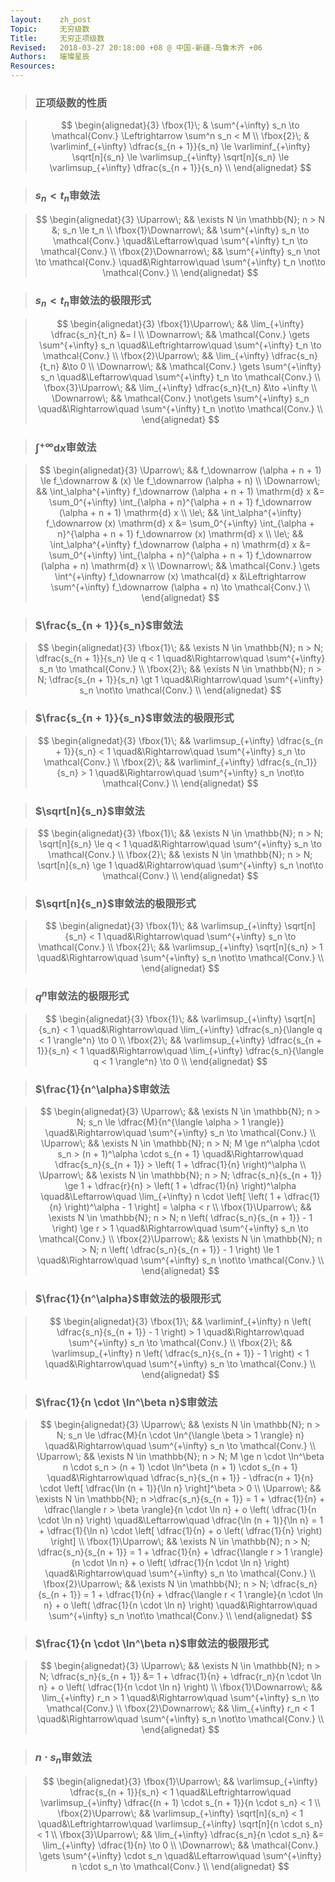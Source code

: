 ```yaml
---
layout:    zh_post
Topic:     无穷级数
Title:     无穷正项级数
Revised:   2018-03-27 20:18:00 +08 @ 中国-新疆-乌鲁木齐 +06
Authors:   璀璨星辰
Resources:
---
```


> ### 正项级数的性质

> $$
> \begin{alignedat}{3}
> \fbox{1}\; & \sum^{+\infty} s_n \to \mathcal{Conv.} \Leftrightarrow \sum^n s_n < M \\
> \fbox{2}\; & \varliminf_{+\infty} \dfrac{s_{n + 1}}{s_n} \le \varliminf_{+\infty} \sqrt[n]{s_n} \le \varlimsup_{+\infty} \sqrt[n]{s_n} \le \varlimsup_{+\infty} \dfrac{s_{n + 1}}{s_n} \\
> \end{alignedat}
> $$
>

> ###  $s_n < t_n$审敛法

> $$
> \begin{alignedat}{3}
> \Uparrow\;           &&                  \exists N \in \mathbb{N}; n > N &; s_n \le t_n \\
> \fbox{1}\Downarrow\; &&      \sum^{+\infty} s_n \to \mathcal{Conv.} \quad&\Leftarrow\quad \sum^{+\infty} t_n \to \mathcal{Conv.} \\
> \fbox{2}\Downarrow\; && \sum^{+\infty} s_n \not \to \mathcal{Conv.} \quad&\Rightarrow\quad \sum^{+\infty} t_n \not\to \mathcal{Conv.} \\
> \end{alignedat}
> $$
>

> ### $s_n < t_n$审敛法的极限形式

> $$
> \begin{alignedat}{3}
> \fbox{1}\Uparrow\; &&                   \lim_{+\infty} \dfrac{s_n}{t_n} &= l \\
> \Downarrow\;       &&     \mathcal{Conv.} \gets \sum^{+\infty} s_n \quad&\Leftrightarrow\quad \sum^{+\infty} t_n \to \mathcal{Conv.} \\
> \fbox{2}\Uparrow\; &&                   \lim_{+\infty} \dfrac{s_n}{t_n} &\to 0 \\
> \Downarrow\;       &&     \mathcal{Conv.} \gets \sum^{+\infty} s_n \quad&\Leftarrow\quad \sum^{+\infty} t_n \to \mathcal{Conv.} \\
> \fbox{3}\Uparrow\; &&                   \lim_{+\infty} \dfrac{s_n}{t_n} &\to +\infty \\
> \Downarrow\;       && \mathcal{Conv.} \not\gets \sum^{+\infty} s_n \quad&\Rightarrow\quad \sum^{+\infty} t_n \not\to \mathcal{Conv.} \\
> \end{alignedat}
> $$
>

> ### $\int^{+\infty} \mathrm{d} x$审敛法

> $$
> \begin{alignedat}{3}
> \Uparrow\;   &&                      f_\downarrow (\alpha + n + 1) \le f_\downarrow & (x) \le f_\downarrow (\alpha + n) \\
> \Downarrow\; &&    \int_\alpha^{+\infty} f_\downarrow (\alpha + n + 1) \mathrm{d} x &= \sum_0^{+\infty} \int_{\alpha + n}^{\alpha + n + 1} f_\downarrow (\alpha + n + 1) \mathrm{d} x \\
> \le\;        &&                 \int_\alpha^{+\infty} f_\downarrow (x) \mathrm{d} x &= \sum_0^{+\infty} \int_{\alpha + n}^{\alpha + n + 1} f_\downarrow (x) \mathrm{d} x \\
> \le\;        &&        \int_\alpha^{+\infty} f_\downarrow (\alpha + n) \mathrm{d} x &= \sum_0^{+\infty} \int_{\alpha + n}^{\alpha + n + 1} f_\downarrow (\alpha + n) \mathrm{d} x \\
> \Downarrow\; && \mathcal{Conv.} \gets \int^{+\infty} f_\downarrow (x) \mathcal{d} x &\Leftrightarrow \sum^{+\infty} f_\downarrow (\alpha + n) \to \mathcal{Conv.} \\
> \end{alignedat}
> $$
>

> ### $\frac{s_{n + 1}}{s_n}$审敛法

> $$
> \begin{alignedat}{3}
> \fbox{1}\; && \exists N \in \mathbb{N}; n > N; \dfrac{s_{n + 1}}{s_n} \le q < 1 \quad&\Rightarrow\quad \sum^{+\infty} s_n \to \mathcal{Conv.} \\
> \fbox{2}\; &&     \exists N \in \mathbb{N}; n > N; \dfrac{s_{n + 1}}{s_n} \gt 1 \quad&\Rightarrow\quad \sum^{+\infty} s_n \not\to \mathcal{Conv.} \\
> \end{alignedat}
> $$
>

> ### $\frac{s_{n + 1}}{s_n}$审敛法的极限形式

> $$
> \begin{alignedat}{3}
> \fbox{1}\; && \varlimsup_{+\infty} \dfrac{s_{n + 1}}{s_n} < 1 \quad&\Rightarrow\quad \sum^{+\infty} s_n \to \mathcal{Conv.} \\
> \fbox{2}\; &&   \varliminf_{+\infty} \dfrac{s_{n_1}}{s_n} > 1 \quad&\Rightarrow\quad \sum^{+\infty} s_n \not\to \mathcal{Conv.} \\
> \end{alignedat}
> $$
>

> ### $\sqrt[n]{s_n}$审敛法

> $$
> \begin{alignedat}{3}
> \fbox{1}\; && \exists N \in \mathbb{N}; n > N; \sqrt[n]{s_n} \le q < 1 \quad&\Rightarrow\quad \sum^{+\infty} s_n \to \mathcal{Conv.} \\
> \fbox{2}\; &&     \exists N \in \mathbb{N}; n > N; \sqrt[n]{s_n} \ge 1 \quad&\Rightarrow\quad \sum^{+\infty} s_n \not\to \mathcal{Conv.} \\
> \end{alignedat}
> $$
>

> ### $\sqrt[n]{s_n}$审敛法的极限形式

> $$
> \begin{alignedat}{3}
> \fbox{1}\; && \varlimsup_{+\infty} \sqrt[n]{s_n} < 1 \quad&\Rightarrow\quad \sum^{+\infty} s_n \to \mathcal{Conv.} \\
> \fbox{2}\; && \varlimsup_{+\infty} \sqrt[n]{s_n} > 1 \quad&\Rightarrow\quad \sum^{+\infty} s_n \not\to \mathcal{Conv.} \\
> \end{alignedat}
> $$
>

> ### $q^n$审敛法的极限形式

> $$
> \begin{alignedat}{3}
> \fbox{1}\; &&          \varlimsup_{+\infty} \sqrt[n]{s_n} < 1 \quad&\Rightarrow\quad \lim_{+\infty} \dfrac{s_n}{\langle q < 1 \rangle^n} \to 0 \\
> \fbox{2}\; && \varlimsup_{+\infty} \dfrac{s_{n + 1}}{s_n} < 1 \quad&\Rightarrow\quad \lim_{+\infty} \dfrac{s_n}{\langle q < 1 \rangle^n} \to 0 \\
> \end{alignedat}
> $$
>

> ### $\frac{1}{n^\alpha}$审敛法

> $$
> \begin{alignedat}{3}
> \Uparrow\;         &&                                    \exists N \in \mathbb{N}; n > N; s_n \le \dfrac{M}{n^{\langle \alpha > 1 \rangle}} \quad&\Rightarrow\quad \sum^{+\infty} s_n \to \mathcal{Conv.} \\
> \Uparrow\;         &&                            \exists N \in \mathbb{N}; n > N; M \ge n^\alpha \cdot s_n > (n + 1)^\alpha \cdot s_{n + 1} \quad&\Rightarrow\quad \dfrac{s_n}{s_{n + 1}} > \left( 1 + \dfrac{1}{n} \right)^\alpha  \\
> \Uparrow\;         && \exists N \in \mathbb{N}; n > N; \dfrac{s_n}{s_{n + 1}} \ge 1 + \dfrac{r}{n} > \left( 1 + \dfrac{1}{n} \right)^\alpha \quad&\Leftarrow\quad \lim_{+\infty} n \cdot \left[ \left( 1 + \dfrac{1}{n} \right)^\alpha - 1 \right] = \alpha < r \\
> \fbox{1}\Uparrow\; &&                                \exists N \in \mathbb{N}; n > N; n \left( \dfrac{s_n}{s_{n + 1}} - 1 \right) \ge r > 1 \quad&\Rightarrow\quad \sum^{+\infty} s_n \to \mathcal{Conv.} \\
> \fbox{2}\Uparrow\; &&                                    \exists N \in \mathbb{N}; n > N; n \left( \dfrac{s_n}{s_{n + 1}} - 1 \right) \le 1 \quad&\Rightarrow\quad \sum^{+\infty} s_n \not\to \mathcal{Conv.} \\
> \end{alignedat}
> $$
>

> ### $\frac{1}{n^\alpha}$审敛法的极限形式

> $$
> \begin{alignedat}{3}
> \fbox{1}\; && \varliminf_{+\infty} n \left( \dfrac{s_n}{s_{n + 1}} - 1 \right) > 1 \quad&\Rightarrow\quad \sum^{+\infty} s_n \to \mathcal{Conv.} \\
> \fbox{2}\; && \varlimsup_{+\infty} n \left( \dfrac{s_n}{s_{n + 1}} - 1 \right) < 1 \quad&\Rightarrow\quad \sum^{+\infty} s_n \to \mathcal{Conv.} \\
> \end{alignedat}
> $$
>

> ### $\frac{1}{n \cdot \ln^\beta n}$审敛法

> $$
> \begin{alignedat}{3}
> \Uparrow\;         &&                                                                         \exists N \in \mathbb{N}; n > N; s_n \le \dfrac{M}{n \cdot \ln^{\langle \beta > 1 \rangle} n} \quad&\Rightarrow\quad \sum^{+\infty} s_n \to \mathcal{Conv.} \\
> \Uparrow\;         &&                                                \exists N \in \mathbb{N}; n > N; M \ge n \cdot \ln^\beta n \cdot s_n > (n + 1) \cdot \ln^\beta (n + 1) \cdot s_{n + 1} \quad&\Rightarrow\quad \dfrac{s_n}{s_{n + 1}} - \dfrac{n + 1}{n} \cdot \left[ \dfrac{\ln (n + 1)}{\ln n} \right]^\beta > 0 \\
> \Uparrow\;         && \exists N \in \mathbb{N}; n >\dfrac{s_n}{s_{n + 1}} = 1 + \dfrac{1}{n} + \dfrac{\langle r > \beta \rangle}{n \cdot \ln n} + o \left( \dfrac{1}{n \cdot \ln n} \right) \quad&\Leftarrow\quad \dfrac{\ln (n + 1)}{\ln n} = 1 + \dfrac{1}{\ln n} \cdot \left[ \dfrac{1}{n} + o \left( \dfrac{1}{n} \right) \right] \\ 
> \fbox{1}\Uparrow\; && \exists N \in \mathbb{N}; n > N; \dfrac{s_n}{s_{n + 1}} = 1 + \dfrac{1}{n} + \dfrac{\langle r > 1 \rangle}{n \cdot \ln n} + o \left( \dfrac{1}{n \cdot \ln n} \right) \quad&\Rightarrow\quad \sum^{+\infty} s_n \to \mathcal{Conv.} \\
> \fbox{2}\Uparrow\; &&  \exists N \in \mathbb{N}; n > N; \dfrac{s_n}{s_{n + 1}} = 1 + \dfrac{1}{n} + \dfrac{\langle r < 1 \rangle}{n \cdot \ln n} + o \left( \dfrac{1}{n \cdot \ln n} \right) \quad&\Rightarrow\quad \sum^{+\infty} s_n \not\to \mathcal{Conv.} \\
> \end{alignedat}
> $$
>

> ### $\frac{1}{n \cdot \ln^\beta n}$审敛法的极限形式

> $$
> \begin{alignedat}{3}
> \Uparrow\;           && \exists N \in \mathbb{N}; n > N; \dfrac{s_n}{s_{n + 1}} &= 1 + \dfrac{1}{n} + \dfrac{r_n}{n \cdot \ln n} + o \left( \dfrac{1}{n \cdot \ln n} \right) \\
> \fbox{1}\Downarrow\; &&                             \lim_{+\infty} r_n > 1 \quad&\Rightarrow\quad \sum^{+\infty} s_n \to \mathcal{Conv.} \\
> \fbox{2}\Downarrow\; &&                             \lim_{+\infty} r_n < 1 \quad&\Rightarrow\quad \sum^{+\infty} s_n \not\to \mathcal{Conv.} \\
> \end{alignedat}
> $$
>

> ### $n \cdot s_n$审敛法

> $$
> \begin{alignedat}{3}
> \fbox{1}\Uparrow\; && \varlimsup_{+\infty} \dfrac{s_{n + 1}}{s_n} < 1 \quad&\Leftrightarrow\quad \varlimsup_{+\infty} \dfrac{(n + 1) \cdot s_{n + 1}}{n \cdot s_n} < 1 \\
> \fbox{2}\Uparrow\; &&          \varlimsup_{+\infty} \sqrt[n]{s_n} < 1 \quad&\Leftrightarrow\quad \varlimsup_{+\infty} \sqrt[n]{n \cdot s_n} < 1 \\
> \fbox{3}\Uparrow\; &&              \lim_{+\infty} \dfrac{s_n}{n \cdot s_n} &= \lim_{+\infty} \dfrac{1}{n} \to 0 \\
> \Downarrow\;       &&  \mathcal{Conv.} \gets \sum^{+\infty} \cdot s_n \quad&\Leftarrow\quad \sum^{+\infty} n \cdot s_n \to \mathcal{Conv.} \\
> \end{alignedat}
> $$
>